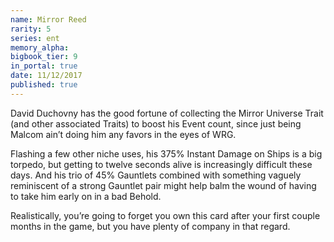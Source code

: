 ```yaml
---
name: Mirror Reed
rarity: 5
series: ent
memory_alpha:
bigbook_tier: 9
in_portal: true
date: 11/12/2017
published: true
---
```


David Duchovny has the good fortune of collecting the Mirror Universe Trait (and other associated Traits) to boost his Event count, since just being Malcom ain’t doing him any favors in the eyes of WRG.

Flashing a few other niche uses, his 375% Instant Damage on Ships is a big torpedo, but getting to twelve seconds alive is increasingly difficult these days. And his trio of 45% Gauntlets combined with something vaguely reminiscent of a strong Gauntlet pair might help balm the wound of having to take him early on in a bad Behold.

Realistically, you’re going to forget you own this card after your first couple months in the game, but you have plenty of company in that regard.
